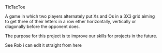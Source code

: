 TicTacToe

A game in which two players alternately put Xs and Os in a 3X3 grid aiming to get three of their letters in a row ether horizontally, vertically or diagonally before the opponent does.

The purpose for this project is to improve our skills for projects in the future.

See Rob i can edit it straight from here
